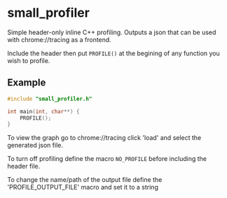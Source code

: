 # small_profiler
Simple header-only inline C++ profiling. Outputs a json that can be used with chrome://tracing as a frontend.

Include the header then put `PROFILE()` at the begining of any function you wish to profile.

## Example
```cpp
#include "small_profiler.h"

int main(int, char**) {
    PROFILE();
}
```

To view the graph go to chrome://tracing click 'load' and select the generated json file.

To turn off profiling define the macro `NO_PROFILE` before including the header file.

To change the name/path of the output file define the 'PROFILE_OUTPUT_FILE' macro and set it to a string  